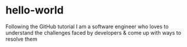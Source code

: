 # hello-world
Following the GitHub tutorial
I am a software engineer who loves to understand the challenges faced by developers & come up with ways to resolve them
